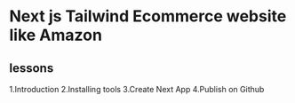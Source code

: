# Next js Tailwind Ecommerce website like Amazon

## lessons

1.Introduction
2.Installing tools
3.Create Next App
4.Publish on Github

